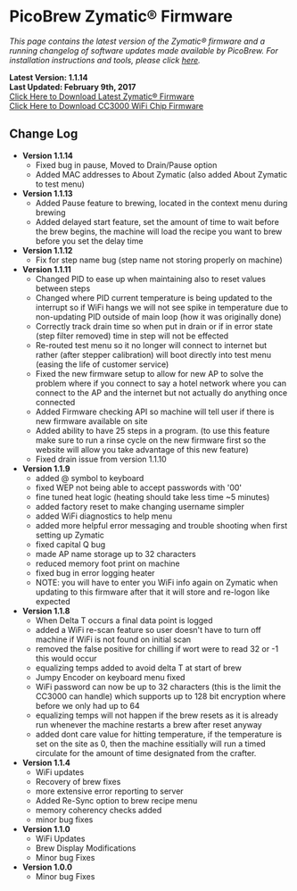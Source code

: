 # PicoBrew Zymatic® Firmware

*This page contains the latest version of the Zymatic® firmware and a running changelog of software updates made available by PicoBrew. For installation instructions and tools, please click [here](Firmware-Installation.md).*

**Latest Version: 1.1.14**  
**Last Updated: February 9th, 2017**  
[Click Here to Download Latest Zymatic® Firmware](legacy/zymatic/Zymatic_1_1_14.zip)  
[Click Here to Download CC3000 WiFi Chip Firmware](../common/WiFiPatch.zip)

## Change Log

* **Version 1.1.14**
  * Fixed bug in pause, Moved to Drain/Pause option
  * Added MAC addresses to About Zymatic (also added About Zymatic to test menu)
* **Version 1.1.13**
  * Added Pause feature to brewing, located in the context menu during brewing
  * Added delayed start feature, set the amount of time to wait before the brew begins, the machine will load the recipe you want to brew before you set the delay time
* **Version 1.1.12**
  * Fix for step name bug (step name not storing properly on machine)
* **Version 1.1.11**
  * Changed PID to ease up when maintaining also to reset values between steps
  * Changed where PID current temperature is being updated to the interrupt so if WiFi hangs we will not see spike in temperature due to non-updating PID outside of main loop (how it was originally done)
  * Correctly track drain time so when put in drain or if in error state (step filter removed) time in step will not be effected
  * Re-routed test menu so it no longer will connect to internet but rather (after stepper calibration) will boot directly into test menu (easing the life of customer service)
  * Fixed the new firmware setup to allow for new AP to solve the problem where if you connect to say a hotel network where you can connect to the AP and the internet but not actually do anything once connected
  * Added Firmware checking API so machine will tell user if there is new firmware available on site
  * Added ability to have 25 steps in a program. (to use this feature make sure to run a rinse cycle on the new firmware first so the website will allow you take advantage of this new feature)
  * Fixed drain issue from version 1.1.10
* **Version 1.1.9**
  * added @ symbol to keyboard
  * fixed WEP not being able to accept passwords with '00'
  * fine tuned heat logic (heating should take less time ~5 minutes)
  * added factory reset to make changing username simpler
  * added WiFi diagnostics to help menu
  * added more helpful error messaging and trouble shooting when first setting up Zymatic
  * fixed capital Q bug
  * made AP name storage up to 32 characters
  * reduced memory foot print on machine
  * fixed bug in error logging heater
  * NOTE: you will have to enter you WiFi info again on Zymatic when updating to this firmware after that it will store and re-logon like expected
* **Version 1.1.8**
  * When Delta T occurs a final data point is logged
  * added a WiFi re-scan feature so user doesn't have to turn off machine if WiFi is not found on initial scan
  * removed the false positive for chilling if wort were to read 32 or -1 this would occur
  * equalizing temps added to avoid delta T at start of brew
  * Jumpy Encoder on keyboard menu fixed
  * WiFi password can now be up to 32 characters (this is the limit the CC3000 can handle) which supports up to 128 bit encryption where before we only had up to 64
  * equalizing temps will not happen if the brew resets as it is already run whenever the machine restarts a brew after reset anyway
  * added dont care value for hitting temperature, if the temperature is set on the site as 0, then the machine essitially will run a timed circulate for the amount of time designated from the crafter.
* **Version 1.1.4**
  * WiFi updates
  * Recovery of brew fixes
  * more extensive error reporting to server
  * Added Re-Sync option to brew recipe menu
  * memory coherency checks added
  * minor bug fixes
* **Version 1.1.0**
  * WiFi Updates
  * Brew Display Modifications
  * Minor bug Fixes
* **Version 1.0.0**
  * Minor bug Fixes
